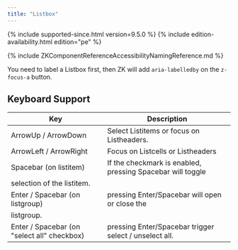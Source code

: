 ```yaml
---
title: "Listbox"
---
```


 {% include
supported-since.html version=9.5.0 %} <!--REQUIRED ZK EDITION: PE -->
{% include edition-availability.html edition="pe" %}

{% include ZKComponentReferenceAccessibilityNamingReference.md %}

You need to label a Listbox first, then ZK will add `aria-labelledby` on
the `z-focus-a` button.

## Keyboard Support

| Key | Description |
|---|---|
| ArrowUp / ArrowDown | Select Listitems or focus on Listheaders. |
| ArrowLeft / ArrowRight | Focus on Listcells or Listheaders |
| Spacebar (on listitem) | If the checkmark is enabled, pressing Spacebar will toggle
selection of the listitem. |
| Enter / Spacebar (on listgroup) | pressing Enter/Spacebar will open or close the
listgroup. |
| Enter / Spacebar (on "select all" checkbox) | pressing Enter/Spacebar trigger select / unselect all. |
